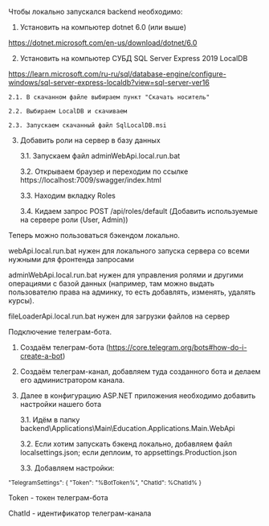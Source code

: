 Чтобы локально запускался backend необходимо:
1. Установить на компьютер dotnet 6.0 (или выше)

https://dotnet.microsoft.com/en-us/download/dotnet/6.0

2. Установить на компьютер СУБД SQL Server Express 2019 LocalDB

https://learn.microsoft.com/ru-ru/sql/database-engine/configure-windows/sql-server-express-localdb?view=sql-server-ver16

	2.1. В скачанном файле выбираем пункт "Скачать носитель"

	2.2. Выбираем LocalDB и скачиваем

	2.3. Запускаем скачанный файл SqlLocalDB.msi

3. Добавить роли на сервер в базу данных
	
	3.1. Запускаем файл adminWebApi.local.run.bat

	3.2. Открываем браузер и переходим по ссылке https://localhost:7009/swagger/index.html

	3.3. Находим вкладку Roles

	3.4. Кидаем запрос POST /api/roles/default (Добавить используемые на сервере роли (User, Admin))

Теперь можно пользоваться бэкендом локально.

webApi.local.run.bat нужен для локального запуска сервера со всеми нужными для фронтенда запросами

adminWebApi.local.run.bat нужен для управления ролями и другими операциями с базой данных (например, там можно выдать пользователю права на админку, то есть добавлять, изменять, удалять курсы).

fileLoaderApi.local.run.bat нужен для загрузки файлов на сервер


Подключение телеграм-бота.

1. Создаём телеграм-бота (https://core.telegram.org/bots#how-do-i-create-a-bot)

2. Создаём телеграм-канал, добавляем туда созданного бота и делаем его администратором канала.

3. Далее в конфигурацию ASP.NET приложения необходимо добавить настройки нашего бота

	3.1. Идём в папку backend\Applications\Main\Education.Applications.Main.WebApi

	3.2. Если хотим запускать бэкенд локально, добавляем файл localsettings.json; если деплоим, то appsettings.Production.json

	3.3. Добавляем настройки:


<sup>"TelegramSettings": {
      "Token": "%BotToken%",
      "ChatId": %ChatId%
}</sup>

Token - токен телеграм-бота

ChatId - идентификатор телеграм-канала
